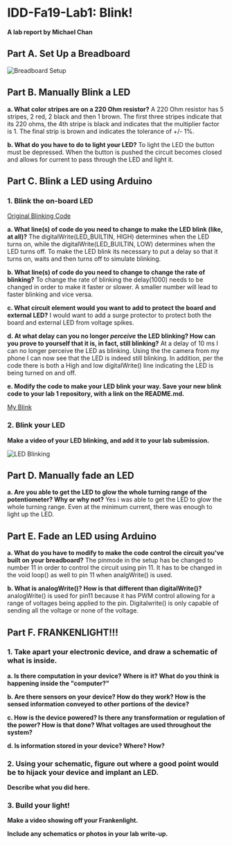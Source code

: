 # IDD-Fa19-Lab1: Blink!

**A lab report by Michael Chan**


## Part A. Set Up a Breadboard

![Breadboard Setup](https://github.com/mkc233/IDD-Fa19-Lab1/blob/master/Breadboard_Setup.jpg)


## Part B. Manually Blink a LED

**a. What color stripes are on a 220 Ohm resistor?**
A 220 Ohm resistor has 5 stripes, 2 red, 2 black and then 1 brown.  The first three stripes indicate that its 220 ohms, the 4th stripe is black and indicates that the multiplier factor is 1.  The final strip is brown and indicates the tolerance of +/- 1%.  
 
**b. What do you have to do to light your LED?**
To light the LED the button must be depressed.  When the button is pushed the circuit becomes closed and allows for current to pass through the LED and light it.

## Part C. Blink a LED using Arduino

### 1. Blink the on-board LED

[Original Blinking Code](https://github.com/mkc233/IDD-Fa19-Lab1/blob/master/code/originalBlinkCode)

**a. What line(s) of code do you need to change to make the LED blink (like, at all)?**
The digitalWrite(LED_BUILTIN, HIGH) determines when the LED turns on, while the digitalWrite(LED_BUILTIN, LOW) determines when the LED turns off.  To make the LED blink its necessary to put a delay so that it turns on, waits and then turns off to simulate blinking.

**b. What line(s) of code do you need to change to change the rate of blinking?**
To change the rate of blinking the delay(1000) needs to be changed in order to make it faster or slower.  A smaller number will lead to faster blinking and vice versa.

**c. What circuit element would you want to add to protect the board and external LED?**
I would want to add a surge protector to protect both the board and external LED from voltage spikes.
 
**d. At what delay can you no longer *perceive* the LED blinking? How can you prove to yourself that it is, in fact, still blinking?**
At a delay of 10 ms I can no longer perceive the LED as blinking.  Using the the camera from my phone I can now see that the LED is indeed still blinking.  In addition, per the code there is both a High and low digitalWrite() line indicating the LED is being turned on and off.

**e. Modify the code to make your LED blink your way. Save your new blink code to your lab 1 repository, with a link on the README.md.**

[My Blink](https://github.com/mkc233/IDD-Fa19-Lab1/blob/master/code/myBlink)


### 2. Blink your LED

**Make a video of your LED blinking, and add it to your lab submission.**

![LED Blinking](https://www.youtube.com/watch?v=IVfwgCXlV_M)


## Part D. Manually fade an LED

**a. Are you able to get the LED to glow the whole turning range of the potentiometer? Why or why not?**
Yes i was able to get the LED to glow the whole turning range.  Even at the minimum current, there was enough to light up the LED.


## Part E. Fade an LED using Arduino

**a. What do you have to modify to make the code control the circuit you've built on your breadboard?**
The pinmode in the setup has be changed to number 11 in order to control the circuit using pin 11.  It has to be changed in the void loop() as well to pin 11 when analgWrite() is used. 

**b. What is analogWrite()? How is that different than digitalWrite()?**
analogWrite() is used for pin11 because it has PWM control allowing for a range of voltages being applied to the pin.  Digitalwrite() is only capable of sending all the voltage or none of the voltage.

## Part F. FRANKENLIGHT!!!

### 1. Take apart your electronic device, and draw a schematic of what is inside. 

**a. Is there computation in your device? Where is it? What do you think is happening inside the "computer?"**

**b. Are there sensors on your device? How do they work? How is the sensed information conveyed to other portions of the device?**

**c. How is the device powered? Is there any transformation or regulation of the power? How is that done? What voltages are used throughout the system?**

**d. Is information stored in your device? Where? How?**

### 2. Using your schematic, figure out where a good point would be to hijack your device and implant an LED.

**Describe what you did here.**

### 3. Build your light!

**Make a video showing off your Frankenlight.**

**Include any schematics or photos in your lab write-up.**
